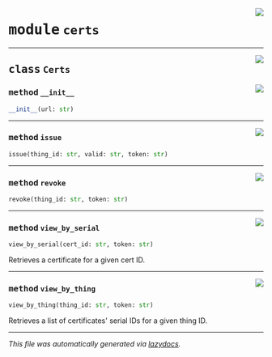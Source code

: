 <!-- markdownlint-disable -->

<a href="https://github.com/mainflux/sdk-py/blob/main/mainflux/certs.py#L0"><img align="right" style="float:right;" src="https://img.shields.io/badge/-source-cccccc?style=flat-square"></a>

# <kbd>module</kbd> `certs`






---

<a href="https://github.com/mainflux/sdk-py/blob/main/mainflux/certs.py#L8"><img align="right" style="float:right;" src="https://img.shields.io/badge/-source-cccccc?style=flat-square"></a>

## <kbd>class</kbd> `Certs`




<a href="https://github.com/mainflux/sdk-py/blob/main/mainflux/certs.py#L11"><img align="right" style="float:right;" src="https://img.shields.io/badge/-source-cccccc?style=flat-square"></a>

### <kbd>method</kbd> `__init__`

```python
__init__(url: str)
```








---

<a href="https://github.com/mainflux/sdk-py/blob/main/mainflux/certs.py#L14"><img align="right" style="float:right;" src="https://img.shields.io/badge/-source-cccccc?style=flat-square"></a>

### <kbd>method</kbd> `issue`

```python
issue(thing_id: str, valid: str, token: str)
```





---

<a href="https://github.com/mainflux/sdk-py/blob/main/mainflux/certs.py#L67"><img align="right" style="float:right;" src="https://img.shields.io/badge/-source-cccccc?style=flat-square"></a>

### <kbd>method</kbd> `revoke`

```python
revoke(thing_id: str, token: str)
```





---

<a href="https://github.com/mainflux/sdk-py/blob/main/mainflux/certs.py#L51"><img align="right" style="float:right;" src="https://img.shields.io/badge/-source-cccccc?style=flat-square"></a>

### <kbd>method</kbd> `view_by_serial`

```python
view_by_serial(cert_id: str, token: str)
```

Retrieves a certificate for a given cert ID. 

---

<a href="https://github.com/mainflux/sdk-py/blob/main/mainflux/certs.py#L35"><img align="right" style="float:right;" src="https://img.shields.io/badge/-source-cccccc?style=flat-square"></a>

### <kbd>method</kbd> `view_by_thing`

```python
view_by_thing(thing_id: str, token: str)
```

Retrieves a list of certificates' serial IDs for a given thing ID. 




---

_This file was automatically generated via [lazydocs](https://github.com/ml-tooling/lazydocs)._
